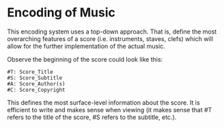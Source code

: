 # Encoding of Music

This encoding system uses a top-down approach. That is, define the most overarching features of a score (i.e. instruments, staves, clefs) which will allow for the further implementation of the actual music.

Observe the beginning of the score could look like this:

    #T: Score_Title
    #S: Score_Subtitle
    #A: Score_Author(s)
    #C: Score_Copyright

This defines the most surface-level information about the score. It is efficient to write and makes sense when viewing (it makes sense that #T refers to the title of the score, #S refers to the subtitle, etc.).

